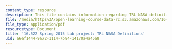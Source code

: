 ```yaml
---
content_type: resource
description: This file contains information regarding TRL NASA definitions.
file: /media/https%3A/open-learning-course-data-rc.s3.amazonaws.com/16-522-space-propulsion-spring-2015/a6af14449a7211147b8414170a4a45a8_MIT16_522S15_TRLDefinition.pdf
file_type: application/pdf
resourcetype: Document
title: '16.522 Spring 2015 Lab project: TRL NASA Definitions'
uid: a6af1444-9a72-1114-7b84-14170a4a45a8
---
```

